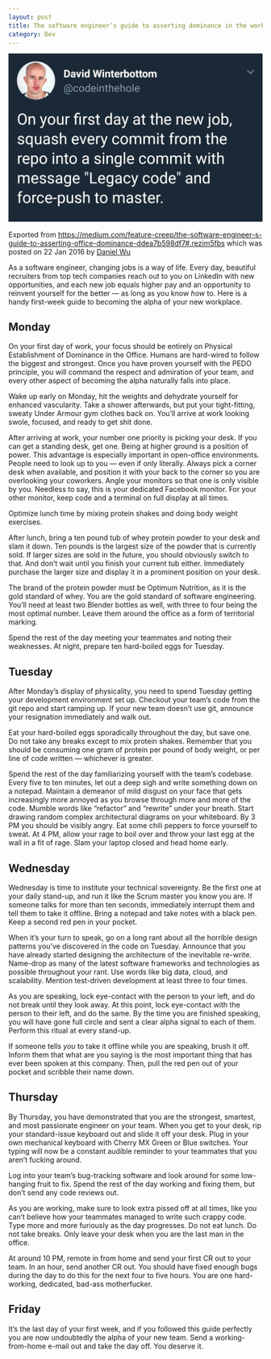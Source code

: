 ```yaml
---
layout: post
title: The software engineer’s guide to asserting dominance in the workplace
category: Dev
---
```


[![On your first day at the new job, squash every commit from the repo into a single commit with message "Legacy code" and force-push to master.](git-force-push.png)](https://x.com/codeinthehole/status/1029682224713617408?lang=en)

Exported
from https://medium.com/feature-creep/the-software-engineer-s-guide-to-asserting-office-dominance-ddea7b598df7#.rezim5fbs
which was posted on 22 Jan 2016 by [Daniel Wu](https://medium.com/@dangwu)

As a software engineer, changing jobs is a way of life. Every day, beautiful recruiters from top tech companies reach
out to you on LinkedIn with new opportunities, and each new job equals higher pay and an opportunity to reinvent
yourself for the better — as long as you know _how_ to. Here is a handy first-week guide to becoming the alpha of your
new workplace.

## Monday

On your first day of work, your focus should be entirely on Physical Establishment of Dominance in the Office. Humans
are hard-wired to follow the biggest and strongest. Once you have proven yourself with the PEDO principle, you will
command the respect and admiration of your team, and every other aspect of becoming the alpha naturally falls into
place.

Wake up early on Monday, hit the weights and dehydrate yourself for enhanced vascularity. Take a shower afterwards, but
put your tight-fitting, sweaty Under Armour gym clothes back on. You’ll arrive at work looking swole, focused, and ready
to get shit done.

After arriving at work, your number one priority is picking your desk. If you can get a standing desk, get one. Being at
higher ground is a position of power. This advantage is especially important in open-office environments. People need to
look up to you — even if only literally. Always pick a corner desk when available, and position it with your back to the
corner so you are overlooking your coworkers. Angle your monitors so that one is only visible by you. Needless to say,
this is your dedicated Facebook monitor. For your other monitor, keep code and a terminal on full display at all times.

Optimize lunch time by mixing protein shakes and doing body weight exercises.

After lunch, bring a ten pound tub of whey protein powder to your desk and slam it down. Ten pounds is the largest size
of the powder that is currently sold. If larger sizes are sold in the future, you should obviously switch to that. And
don’t wait until you finish your current tub either. Immediately purchase the larger size and display it in a prominent
position on your desk.

The brand of the protein powder must be Optimum Nutrition, as it is the gold standard of whey. You are the gold standard
of software engineering. You’ll need at least two Blender bottles as well, with three to four being the most optimal
number. Leave them around the office as a form of territorial marking.

Spend the rest of the day meeting your teammates and noting their weaknesses. At night, prepare ten hard-boiled eggs for
Tuesday.

## Tuesday

After Monday’s display of physicality, you need to spend Tuesday getting your development environment set up. Checkout
your team’s code from the git repo and start ramping up. If your new team doesn’t use git, announce your resignation
immediately and walk out.

Eat your hard-boiled eggs sporadically throughout the day, but save one. Do not take any breaks except to mix protein
shakes. Remember that you should be consuming one gram of protein per pound of body weight, or per line of code
written — whichever is greater.

Spend the rest of the day familiarizing yourself with the team’s codebase. Every five to ten minutes, let out a deep
sigh and write something down on a notepad. Maintain a demeanor of mild disgust on your face that gets increasingly more
annoyed as you browse through more and more of the code. Mumble words like “refactor” and “rewrite” under your breath.
Start drawing random complex architectural diagrams on your whiteboard. By 3 PM you should be visibly angry. Eat some
chili peppers to force yourself to sweat. At 4 PM, allow your rage to boil over and throw your last egg at the wall in a
fit of rage. Slam your laptop closed and head home early.

## Wednesday

Wednesday is time to institute your technical sovereignty. Be the first one at your daily stand-up, and run it like the
Scrum master you know you are. If someone talks for more than ten seconds, immediately interrupt them and tell them to
take it offline. Bring a notepad and take notes with a black pen. Keep a second red pen in your pocket.

When it’s your turn to speak, go on a long rant about all the horrible design patterns you’ve discovered in the code on
Tuesday. Announce that you have already started designing the architecture of the inevitable re-write. Name-drop as many
of the latest software frameworks and technologies as possible throughout your rant. Use words like big data, cloud, and
scalability. Mention test-driven development at least three to four times.

As you are speaking, lock eye-contact with the person to your left, and do not break until they look away. At this
point, lock eye-contact with the person to their left, and do the same. By the time you are finished speaking, you will
have gone full circle and sent a clear alpha signal to each of them. Perform this ritual at every stand-up.

If someone tells _you_ to take it offline while you are speaking, brush it off. Inform them that what are you saying is
the most important thing that has ever been spoken at this company. Then, pull the red pen out of your pocket and
scribble their name down.

## Thursday

By Thursday, you have demonstrated that you are the strongest, smartest, and most passionate engineer on your team. When
you get to your desk, rip your standard-issue keyboard out and slide it off your desk. Plug in your own mechanical
keyboard with Cherry MX Green or Blue switches. Your typing will now be a constant audible reminder to your teammates
that you aren’t fucking around.

Log into your team’s bug-tracking software and look around for some low-hanging fruit to fix. Spend the rest of the day
working and fixing them, but don’t send any code reviews out.

As you are working, make sure to look extra pissed off at all times, like you can’t believe how your teammates managed
to write such crappy code. Type more and more furiously as the day progresses. Do not eat lunch. Do not take breaks.
Only leave your desk when you are the last man in the office.

At around 10 PM, remote in from home and send your first CR out to your team. In an hour, send another CR out. You
should have fixed enough bugs during the day to do this for the next four to five hours. You are one hard-working,
dedicated, bad-ass motherfucker.

## Friday

It’s the last day of your first week, and if you followed this guide perfectly you are now undoubtedly the alpha of your
new team. Send a working-from-home e-mail out and take the day off. You deserve it.
